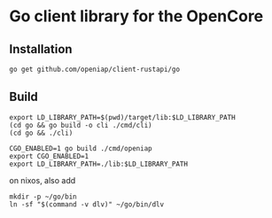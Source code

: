 # Go client library for the OpenCore


## Installation

```bash
go get github.com/openiap/client-rustapi/go
```

## Build

```
export LD_LIBRARY_PATH=$(pwd)/target/lib:$LD_LIBRARY_PATH
(cd go && go build -o cli ./cmd/cli)
(cd go && ./cli)
```

```
CGO_ENABLED=1 go build ./cmd/openiap
export CGO_ENABLED=1
export LD_LIBRARY_PATH=./lib:$LD_LIBRARY_PATH
```
on nixos, also add
```
mkdir -p ~/go/bin
ln -sf "$(command -v dlv)" ~/go/bin/dlv
```
